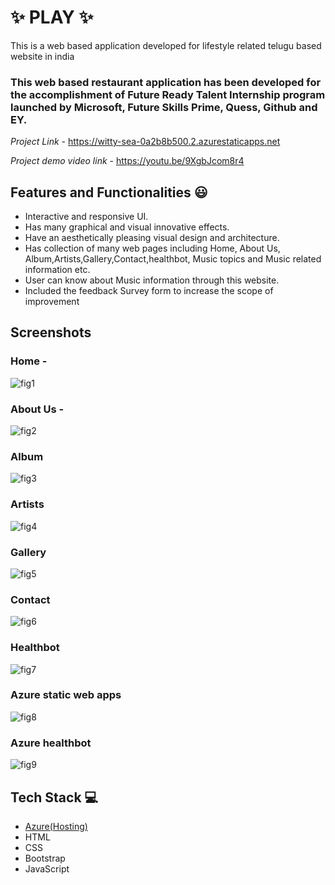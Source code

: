 # ✨ PLAY  ✨

This is a web based application developed for lifestyle related telugu based website in india

### This web based restaurant application has been developed for the accomplishment of Future Ready Talent Internship program launched by Microsoft, Future Skills Prime, Quess, Github and EY.


*Project Link* - https://witty-sea-0a2b8b500.2.azurestaticapps.net

*Project demo video link*  -  https://youtu.be/9XgbJcom8r4


## Features and Functionalities 😃

- Interactive and responsive UI.
- Has many graphical and visual innovative effects.
- Have an aesthetically pleasing visual design and architecture.
- Has collection of many web pages including Home, About Us, Album,Artists,Gallery,Contact,healthbot, Music topics and Music related information etc.
- User can know about Music information through this website.
- Included the feedback Survey form to increase the scope of improvement 

## Screenshots


### Home -

![fig1](https://user-images.githubusercontent.com/116338498/208364303-7e21c522-bae9-4632-afcb-459556f045a2.png)


   

### About Us -


![fig2](https://user-images.githubusercontent.com/116338498/208364441-109c81f7-862d-4fff-9ffc-44d336cdd139.png)




### Album

![fig3](https://user-images.githubusercontent.com/116338498/208364547-4fa362a6-5f03-4272-acc3-11946ebf41e5.png)








### Artists


![fig4](https://user-images.githubusercontent.com/116338498/208364685-7bef8557-46b6-436f-8474-ca7ab3d850d4.png)








### Gallery

![fig5](https://user-images.githubusercontent.com/116338498/208364826-d4b3ce90-10a9-461c-967d-f11ff5b1feca.png)







### Contact


![fig6](https://user-images.githubusercontent.com/116338498/208364936-edf209d4-3500-4d3c-8071-070da5269765.png)








### Healthbot

![fig7](https://user-images.githubusercontent.com/116338498/208365060-81f342b4-d282-402f-ad35-b5638a7d15cd.png)









### Azure static web apps


![fig8](https://user-images.githubusercontent.com/116338498/208365216-43079e1a-b790-4834-9a83-6a7cb065b1c8.png)







### Azure healthbot


![fig9](https://user-images.githubusercontent.com/116338498/208365316-16be8689-b15d-46a9-9756-ff69601cc739.png)




## Tech Stack 💻

- [Azure(Hosting)](https://azure.microsoft.com/en-in/features/azure-portal/)
- HTML
- CSS
- Bootstrap
- JavaScript
